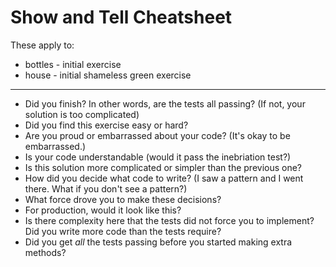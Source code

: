Show and Tell Cheatsheet
========================

These apply to:

- bottles - initial exercise
- house - initial shameless green exercise

---

- Did you finish? In other words, are the tests all passing? (If not, your
  solution is too complicated)
- Did you find this exercise easy or hard?
- Are you proud or embarrassed about your code? (It's okay to be embarrassed.)
- Is your code understandable (would it pass the inebriation test?)
- Is this solution more complicated or simpler than the previous one?
- How did you decide what code to write? (I saw a pattern and I went there. What
  if you don't see a pattern?)
- What force drove you to make these decisions?
- For production, would it look like this?
- Is there complexity here that the tests did not force you to implement? Did
  you write more code than the tests require?
- Did you get *all* the tests passing before you started making extra methods?

